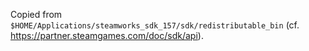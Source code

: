 Copied from `$HOME/Applications/steamworks_sdk_157/sdk/redistributable_bin` (cf. https://partner.steamgames.com/doc/sdk/api).

